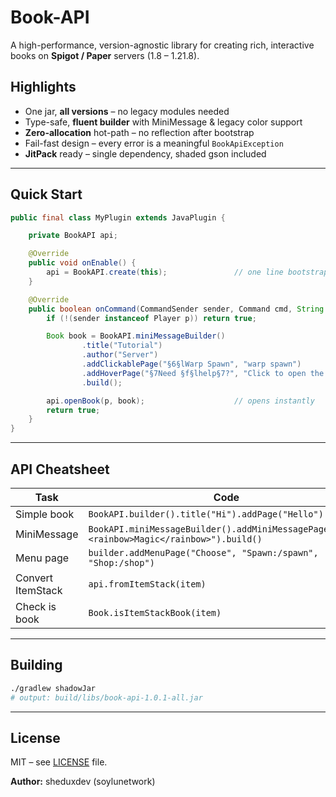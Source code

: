 # Book-API

A high-performance, version-agnostic library for creating rich, interactive books on **Spigot / Paper** servers (1.8 – 1.21.8).

## Highlights

- One jar, **all versions** – no legacy modules needed  
- Type-safe, **fluent builder** with MiniMessage & legacy color support  
- **Zero-allocation** hot-path – no reflection after bootstrap  
- Fail-fast design – every error is a meaningful `BookApiException`  
- **JitPack** ready – single dependency, shaded gson included

---

## Quick Start

```java
public final class MyPlugin extends JavaPlugin {

    private BookAPI api;

    @Override
    public void onEnable() {
        api = BookAPI.create(this);               // one line bootstrap
    }

    @Override
    public boolean onCommand(CommandSender sender, Command cmd, String label, String[] args) {
        if (!(sender instanceof Player p)) return true;

        Book book = BookAPI.miniMessageBuilder()
                .title("Tutorial")
                .author("Server")
                .addClickablePage("§6§lWarp Spawn", "warp spawn")
                .addHoverPage("§7Need §f§lhelp§7?", "Click to open the help menu")
                .build();

        api.openBook(p, book);                    // opens instantly
        return true;
    }
}
```

---

## API Cheatsheet

| Task | Code |
|---|---|
| Simple book | `BookAPI.builder().title("Hi").addPage("Hello").build()` |
| MiniMessage | `BookAPI.miniMessageBuilder().addMiniMessagePage("<rainbow>Magic</rainbow>").build()` |
| Menu page | `builder.addMenuPage("Choose", "Spawn:/spawn", "Shop:/shop")` |
| Convert ItemStack | `api.fromItemStack(item)` |
| Check is book | `Book.isItemStackBook(item)` |

---

## Building

```bash
./gradlew shadowJar
# output: build/libs/book-api-1.0.1-all.jar
```

---

## License

MIT – see [LICENSE](LICENSE) file.

**Author:** sheduxdev (soylunetwork)